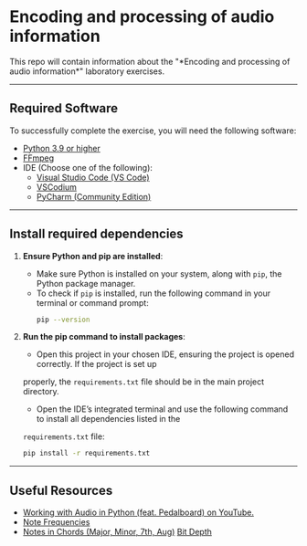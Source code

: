 # Encoding and processing of audio information

<p>
    This repo will contain information about the "*Encoding and processing of audio information*" laboratory exercises.
</p>

---

## Required Software
To successfully complete the exercise, you will need the following software:
- <a href="https://www.python.org/downloads/">Python 3.9 or higher</a>
- <a href="https://ffmpeg.org/download.html">FFmpeg</a>
- IDE (Choose one of the following):
  - <a href="https://code.visualstudio.com">Visual Studio Code (VS Code)</a>
  - <a href="https://vscodium.com">VSCodium</a>
  - <a href="https://www.jetbrains.com/pycharm/download/">PyCharm (Community Edition)</a>

---

## Install required dependencies

1. **Ensure Python and pip are installed**:
   - Make sure Python is installed on your system, along with `pip`, the Python package manager.
   - To check if `pip` is installed, run the following command in your terminal or command prompt:
     ```bash
     pip --version
     ```

2. **Run the pip command to install packages**:
   - <p>Open this project in your chosen IDE, ensuring the project is opened correctly. If the project is set up 
   properly, the `requirements.txt` file should be in the main project directory.</p>
   - <p>Open the IDE’s integrated terminal and use the following command to install all dependencies listed in the 
   `requirements.txt` file:</p>
   ```bash
   pip install -r requirements.txt
   ```

---

## Useful Resources
- <a href="https://www.youtube.com/watch?v=NYhkqXpFAlg">Working with Audio in Python (feat. Pedalboard) on YouTube.</a>
- <a href="https://muted.io/note-frequencies/">Note Frequencies</a>
- <a href="https://www.michael-thomas.com/music/class/chords_notesinchords.htm">Notes in Chords (Major, Minor, 7th, Aug)</a>
<a href="https://www.mixinglessons.com/bit-depth/">Bit Depth</a>
